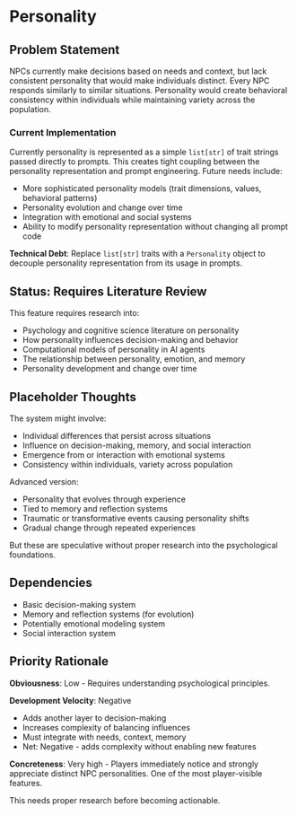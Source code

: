 # Personality

## Problem Statement

NPCs currently make decisions based on needs and context, but lack consistent personality that would make individuals distinct. Every NPC responds similarly to similar situations. Personality would create behavioral consistency within individuals while maintaining variety across the population.

### Current Implementation

Currently personality is represented as a simple `list[str]` of trait strings passed directly to prompts. This creates tight coupling between the personality representation and prompt engineering. Future needs include:
- More sophisticated personality models (trait dimensions, values, behavioral patterns)
- Personality evolution and change over time
- Integration with emotional and social systems
- Ability to modify personality representation without changing all prompt code

**Technical Debt**: Replace `list[str]` traits with a `Personality` object to decouple personality representation from its usage in prompts.

## Status: Requires Literature Review

This feature requires research into:
- Psychology and cognitive science literature on personality
- How personality influences decision-making and behavior
- Computational models of personality in AI agents
- The relationship between personality, emotion, and memory
- Personality development and change over time

## Placeholder Thoughts

The system might involve:
- Individual differences that persist across situations
- Influence on decision-making, memory, and social interaction
- Emergence from or interaction with emotional systems
- Consistency within individuals, variety across population

Advanced version:
- Personality that evolves through experience
- Tied to memory and reflection systems
- Traumatic or transformative events causing personality shifts
- Gradual change through repeated experiences

But these are speculative without proper research into the psychological foundations.

## Dependencies

- Basic decision-making system
- Memory and reflection systems (for evolution)
- Potentially emotional modeling system
- Social interaction system

## Priority Rationale

**Obviousness**: Low - Requires understanding psychological principles.

**Development Velocity**: Negative
- Adds another layer to decision-making
- Increases complexity of balancing influences
- Must integrate with needs, context, memory
- Net: Negative - adds complexity without enabling new features

**Concreteness**: Very high - Players immediately notice and strongly appreciate distinct NPC personalities. One of the most player-visible features.

This needs proper research before becoming actionable.